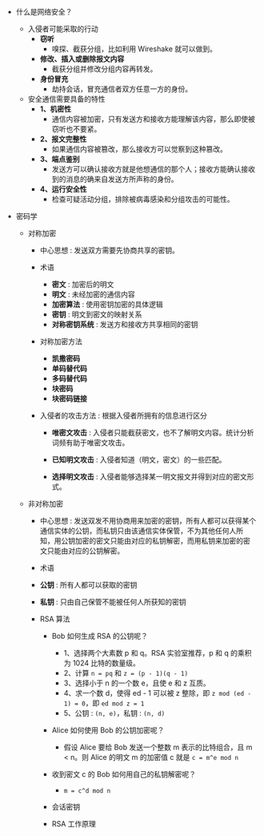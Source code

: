 * 什么是网络安全？
  * 入侵者可能采取的行动
     * **窃听**
        * 嗅探、截获分组，比如利用 Wireshake 就可以做到。
     * **修改、插入或删除报文内容**
        * 截获分组并修改分组内容再转发。
     * **身份冒充**
        * 劫持会话，冒充通信者双方任意一方的身份。
  * 安全通信需要具备的特性
     * **1、机密性** 
        * 通信内容被加密，只有发送方和接收方能理解该内容，那么即使被窃听也不要紧。
     * **2、报文完整性**
        * 如果通信内容被篡改，那么接收方可以觉察到这种篡改。
     * **3、端点鉴别**
        * 发送方可以确认接收方就是他想通信的那个人；接收方能确认接收到的消息的确来自发送方所声称的身份。
     * **4、运行安全性**
        * 检查可疑活动分组，排除被病毒感染和分组攻击的可能性。
  
* 密码学
  * 对称加密
  
    * 中心思想 : 发送双方需要先协商共享的密钥。
    
    * 术语
       * **密文** : 加密后的明文
       * **明文** : 未经加密的通信内容
       * **加密算法** : 使用密钥加密的具体逻辑
       * **密钥** : 明文到密文的映射关系
       * **对称密钥系统** : 发送方和接收方共享相同的密钥
       
    * 对称加密方法
       * **凯撒密码**
       * **单码替代码**
       * **多码替代码**
       * **块密码**
       * **块密码链接**
       
    * 入侵者的攻击方法 : 根据入侵者所拥有的信息进行区分
    
       * **唯密文攻击** : 入侵者只能截获密文，也不了解明文内容。统计分析词频有助于唯密文攻击。
       
       * **已知明文攻击** : 入侵者知道（明文，密文）的一些匹配。
       
       * **选择明文攻击** : 入侵者能够选择某一明文报文并得到对应的密文形式。
       
  * 非对称加密
  
    * 中心思想 : 发送双发不用协商用来加密的密钥，所有人都可以获得某个通信实体的公钥，而私钥只由该通信实体保管，不为其他任何人所知，用公钥加密的密文只能由对应的私钥解密，而用私钥来加密的密文只能由对应的公钥解密。
    
    * 术语
    * **公钥** : 所有人都可以获取的密钥
    * **私钥** : 只由自己保管不能被任何人所获知的密钥
    
    * RSA 算法
      * Bob 如何生成 RSA 的公钥呢？
         * 1、选择两个大素数 p 和 q。RSA 实验室推荐，p 和 q 的乘积为 1024 比特的数量级。
         * 2、计算 `n = pq` 和 `z = (p - 1)(q - 1)`
         * 3、选择小于 n 的一个数 e，且使 e 和 z 互质。
         * 4、求一个数 d，使得 ed - 1 可以被 z 整除，即 `z mod (ed - 1) = 0`，即 `ed mod z = 1`
         * 5、公钥 : `(n, e)`，私钥 : `(n, d)`
 
      * Alice 如何使用 Bob 的公钥加密呢？
         * 假设 Alice 要给 Bob 发送一个整数 m 表示的比特组合，且 m < n。则 Alice 的明文 m 的加密值 c 就是 `c = m^e mod n`
            
      * 收到密文 c 的 Bob 如何用自己的私钥解密呢？
         * `m = c^d mod n`
            
      * 会话密钥
      * RSA 工作原理